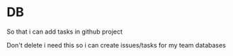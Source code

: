 # DB
So that i can add tasks in github project

Don't delete i need this so i can create issues/tasks for my team databases
